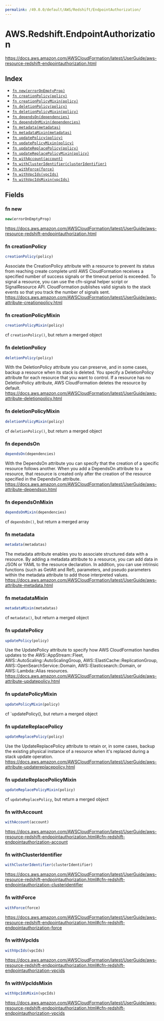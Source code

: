 ```yaml
---
permalink: /49.0.0/default/AWS/Redshift/EndpointAuthorization/
---
```


# AWS.Redshift.EndpointAuthorization

https://docs.aws.amazon.com/AWSCloudFormation/latest/UserGuide/aws-resource-redshift-endpointauthorization.html

## Index

* [`fn new(errorOnEmptyProp)`](#fn-new)
* [`fn creationPolicy(policy)`](#fn-creationpolicy)
* [`fn creationPolicyMixin(policy)`](#fn-creationpolicymixin)
* [`fn deletionPolicy(policy)`](#fn-deletionpolicy)
* [`fn deletionPolicyMixin(policy)`](#fn-deletionpolicymixin)
* [`fn dependsOn(dependencies)`](#fn-dependson)
* [`fn dependsOnMixin(dependencies)`](#fn-dependsonmixin)
* [`fn metadata(metadatas)`](#fn-metadata)
* [`fn metadataMixin(metadatas)`](#fn-metadatamixin)
* [`fn updatePolicy(policy)`](#fn-updatepolicy)
* [`fn updatePolicyMixin(policy)`](#fn-updatepolicymixin)
* [`fn updateReplacePolicy(policy)`](#fn-updatereplacepolicy)
* [`fn updateReplacePolicyMixin(policy)`](#fn-updatereplacepolicymixin)
* [`fn withAccount(account)`](#fn-withaccount)
* [`fn withClusterIdentifier(clusterIdentifier)`](#fn-withclusteridentifier)
* [`fn withForce(force)`](#fn-withforce)
* [`fn withVpcIds(vpcIds)`](#fn-withvpcids)
* [`fn withVpcIdsMixin(vpcIds)`](#fn-withvpcidsmixin)

## Fields

### fn new

```ts
new(errorOnEmptyProp)
```

https://docs.aws.amazon.com/AWSCloudFormation/latest/UserGuide/aws-resource-redshift-endpointauthorization.html

### fn creationPolicy

```ts
creationPolicy(policy)
```

Associate the CreationPolicy attribute with a resource to prevent its status from reaching create complete until AWS CloudFormation receives a specified number of success signals or the timeout period is exceeded. To signal a resource, you can use the cfn-signal helper script or SignalResource API. CloudFormation publishes valid signals to the stack events so that you track the number of signals sent. 
https://docs.aws.amazon.com/AWSCloudFormation/latest/UserGuide/aws-attribute-creationpolicy.html

### fn creationPolicyMixin

```ts
creationPolicyMixin(policy)
```

cf `creationPolicy()`, but return a merged object

### fn deletionPolicy

```ts
deletionPolicy(policy)
```

With the DeletionPolicy attribute you can preserve, and in some cases, backup a resource when its stack is deleted. You specify a DeletionPolicy attribute for each resource that you want to control. If a resource has no DeletionPolicy attribute, AWS CloudFormation deletes the resource by default. 
https://docs.aws.amazon.com/AWSCloudFormation/latest/UserGuide/aws-attribute-deletionpolicy.html

### fn deletionPolicyMixin

```ts
deletionPolicyMixin(policy)
```

cf `deletionPolicy()`, but return a merged object

### fn dependsOn

```ts
dependsOn(dependencies)
```

With the DependsOn attribute you can specify that the creation of a specific resource follows another. When you add a DependsOn attribute to a resource, that resource is created only after the creation of the resource specified in the DependsOn attribute. 
https://docs.aws.amazon.com/AWSCloudFormation/latest/UserGuide/aws-attribute-dependson.html

### fn dependsOnMixin

```ts
dependsOnMixin(dependencies)
```

cf `dependsOn()`, but return a merged array

### fn metadata

```ts
metadata(metadatas)
```

The metadata attribute enables you to associate structured data with a resource. By adding a metadata attribute to a resource, you can add data in JSON or YAML to the resource declaration. In addition, you can use intrinsic functions (such as GetAtt and Ref), parameters, and pseudo parameters within the metadata attribute to add those interpreted values. 
https://docs.aws.amazon.com/AWSCloudFormation/latest/UserGuide/aws-attribute-metadata.html

### fn metadataMixin

```ts
metadataMixin(metadatas)
```

cf `metadata()`, but return a merged object

### fn updatePolicy

```ts
updatePolicy(policy)
```

Use the UpdatePolicy attribute to specify how AWS CloudFormation handles updates to the AWS::AppStream::Fleet, AWS::AutoScaling::AutoScalingGroup, AWS::ElastiCache::ReplicationGroup, AWS::OpenSearchService::Domain, AWS::Elasticsearch::Domain, or AWS::Lambda::Alias resources. 
https://docs.aws.amazon.com/AWSCloudFormation/latest/UserGuide/aws-attribute-updatepolicy.html

### fn updatePolicyMixin

```ts
updatePolicyMixin(policy)
```

cf `updatePolicy(), but return a merged object

### fn updateReplacePolicy

```ts
updateReplacePolicy(policy)
```

Use the UpdateReplacePolicy attribute to retain or, in some cases, backup the existing physical instance of a resource when it's replaced during a stack update operation. 
https://docs.aws.amazon.com/AWSCloudFormation/latest/UserGuide/aws-attribute-updatereplacepolicy.html

### fn updateReplacePolicyMixin

```ts
updateReplacePolicyMixin(policy)
```

cf `updateReplacePolicy`, but return a merged object

### fn withAccount

```ts
withAccount(account)
```

https://docs.aws.amazon.com/AWSCloudFormation/latest/UserGuide/aws-resource-redshift-endpointauthorization.html#cfn-redshift-endpointauthorization-account

### fn withClusterIdentifier

```ts
withClusterIdentifier(clusterIdentifier)
```

https://docs.aws.amazon.com/AWSCloudFormation/latest/UserGuide/aws-resource-redshift-endpointauthorization.html#cfn-redshift-endpointauthorization-clusteridentifier

### fn withForce

```ts
withForce(force)
```

https://docs.aws.amazon.com/AWSCloudFormation/latest/UserGuide/aws-resource-redshift-endpointauthorization.html#cfn-redshift-endpointauthorization-force

### fn withVpcIds

```ts
withVpcIds(vpcIds)
```

https://docs.aws.amazon.com/AWSCloudFormation/latest/UserGuide/aws-resource-redshift-endpointauthorization.html#cfn-redshift-endpointauthorization-vpcids

### fn withVpcIdsMixin

```ts
withVpcIdsMixin(vpcIds)
```

https://docs.aws.amazon.com/AWSCloudFormation/latest/UserGuide/aws-resource-redshift-endpointauthorization.html#cfn-redshift-endpointauthorization-vpcids